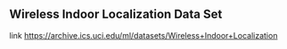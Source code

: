 ## Wireless Indoor Localization Data Set

link https://archive.ics.uci.edu/ml/datasets/Wireless+Indoor+Localization
